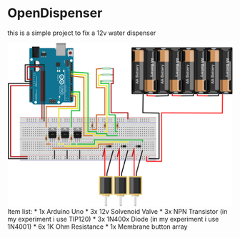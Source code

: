 # OpenDispenser

this is a simple project to fix a 12v water dispenser

<img src="./OpenDispenserScheme_bb.svg">
Item list:
* 1x Arduino Uno
* 3x 12v Solvenoid Valve
* 3x NPN Transistor (in my experiment i use TIP120)
* 3x 1N400x Diode (in my experiment i use 1N4001)
* 6x 1K Ohm Resistance
* 1x Membrane button array
